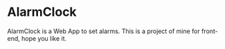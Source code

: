 # AlarmClock
AlarmClock is a Web App to set alarms. This is a project of mine for front-end, hope you like it.
